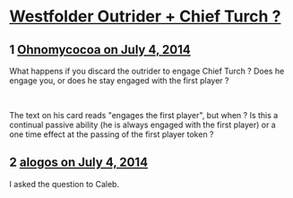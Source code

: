 # [Westfolder Outrider + Chief Turch  ?](https://community.fantasyflightgames.com/topic/110080-westfolder-outrider-chief-turch/)

## 1 [Ohnomycocoa on July 4, 2014](https://community.fantasyflightgames.com/topic/110080-westfolder-outrider-chief-turch/?do=findComment&comment=1143270)

What happens if you discard the outrider to engage Chief Turch ? Does he engage you, or does he stay engaged with the first player ?

 

The text on his card reads "engages the first player", but when ? Is this a continual passive ability (he is always engaged with the first player) or a one time effect at the passing of the first player token ?

## 2 [alogos on July 4, 2014](https://community.fantasyflightgames.com/topic/110080-westfolder-outrider-chief-turch/?do=findComment&comment=1143274)

I asked the question to Caleb.

